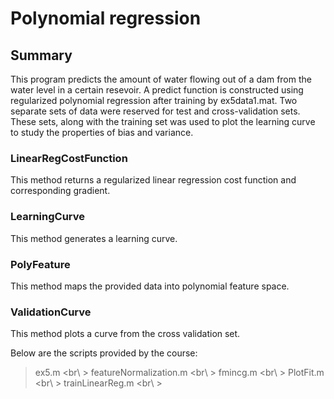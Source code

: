 Polynomial regression
================

Summary
--------
This program predicts the amount of water flowing out of a dam from the water level in a certain resevoir. A predict function is constructed using regularized polynomial regression after training by ex5data1.mat. Two separate sets of data were reserved for test and cross-validation sets. These sets, along with the training set was used to plot the learning curve to study the properties of bias and variance.

### LinearRegCostFunction

This method returns a regularized linear regression cost function and corresponding gradient.

### LearningCurve

This method generates a learning curve.

### PolyFeature 

This method maps the provided data into polynomial feature space.

### ValidationCurve

This method plots a curve from the cross validation set.


Below are the scripts provided by the course:
> ex5.m <br\ >
> featureNormalization.m <br\ >
> fmincg.m <br\ >
> PlotFit.m <br\ >
> trainLinearReg.m <br\ >
